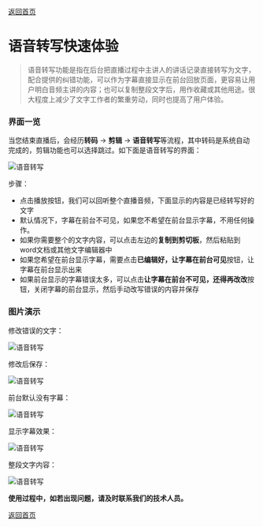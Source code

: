 [返回首页](../../README.md)

# 语音转写快速体验

> 语音转写功能是指在后台把直播过程中主讲人的讲话记录直接转写为文字，配合提供的纠错功能，可以作为字幕直接显示在前台回放页面，更容易让用户明白音频主讲的内容；也可以复制整段文字后，用作收藏或其他用途。很大程度上减少了文字工作者的繁重劳动，同时也提高了用户体验。

### 界面一览

当您结束直播后，会经历**转码** -> **剪辑** -> **语音转写**等流程，其中转码是系统自动完成的，剪辑功能也可以选择跳过。如下面是语音转写的界面：

![语音转写](https://docssl.cdn.maodou.io/intro-tran-word.png)

步骤：

- 点击播放按钮，我们可以回听整个直播音频，下面显示的内容是已经转写好的文字
- 默认情况下，字幕在前台不可见，如果您不希望在前台显示字幕，不用任何操作。
- 如果你需要整个的文字内容，可以点击左边的**复制到剪切板**，然后粘贴到word文档或其他文字编辑器中
- 如果您希望在前台显示字幕，需要点击**已编辑好，让字幕在前台可见**按钮，让字幕在前台显示出来
- 如果前台显示的字幕错误太多，可以点击**让字幕在前台不可见，还得再改改**按钮，关闭字幕的前台显示，然后手动改写错误的内容并保存

### 图片演示

修改错误的文字：

![语音转写](https://docssl.cdn.maodou.io/docs/quickstart/qs_convert_word_edit.png)

修改后保存：

![语音转写](https://docssl.cdn.maodou.io/docs/quickstart/qs_convert_word_save.png)

前台默认没有字幕：

![语音转写](https://docssl.cdn.maodou.io/docs/quickstart/qs_convert_word_default.png)

显示字幕效果：

![语音转写](https://docssl.cdn.maodou.io/docs/quickstart/qs_convert_word_show.png)

整段文字内容：

![语音转写](https://docssl.cdn.maodou.io/docs/quickstart/qs_convert_word_text.png)

**使用过程中，如若出现问题，请及时联系我们的技术人员。**

[返回首页](../../README.md)
